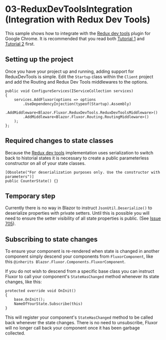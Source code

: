 # 03-ReduxDevToolsIntegration (Integration with Redux Dev Tools)
This sample shows how to integrate with the [Redux dev tools] plugin for Google Chrome. It is recommended that you read both [Tutorial 1] and [Tutorial 2] first.

## Setting up the project
Once you have your project up and running, adding support for ReduxDevTools is simple. Edit the `Startup` class within the `Client` project and add the Routing and Redux Dev Tools middlewares to the options.
```
public void ConfigureServices(IServiceCollection services)
{
	services.AddFluxor(options => options
		.UseDependencyInjection(typeof(Startup).Assembly)
		.AddMiddleware<Blazor.Fluxor.ReduxDevTools.ReduxDevToolsMiddleware>()
		.AddMiddleware<Blazor.Fluxor.Routing.RoutingMiddleware>()
	);
};
```

## Required changes to state classes
Because the [Redux dev tools] implementation uses serialization to switch back to historial states it is necessary to create a public parameterless constructor on all of your state classes.

```
[Obsolete("For deserialization purposes only. Use the constructor with parameters")]
public CounterState() {}
```

## Temporary step
Currently there is no way in Blazor to instruct `JsonUtil.Deserialize()` to deserialize properties with private setters. Until this is possible you will need to ensure the setter visibility of all state properties is public. (See [Issue 705]).

## Subscribing to state changes
To ensure your component is re-rendered when state is changed in another component simply descend your components from `FluxorComponent`, like this `@inherits Blazor.Fluxor.Components.FluxorComponent`.

If you do not wish to descend from a specific base class you can instruct Fluxor to call your component's `StateHasChanged` method whenever its state changes, like this:

```
protected override void OnInit()
{
	base.OnInit();
	NameOfYourState.Subscribe(this)
}
```
This will register your component's `StateHasChanged` method to be called back whenever the state changes. There is no need to unsubscribe, Fluxor will no longer call back your component once it has been garbage collected.

[Redux dev tools]: <https://chrome.google.com/webstore/detail/redux-devtools/lmhkpmbekcpmknklioeibfkpmmfibljd>
[Tutorial 1]: <https://github.com/mrpmorris/blazor-fluxor/tree/master/samples/01-CounterSample>
[Tutorial 2]: <https://github.com/mrpmorris/blazor-fluxor/tree/master/samples/02-WeatherForecastSample>
[Issue 704]: <https://github.com/aspnet/Blazor/issues/704>
[Issue 705]: <https://github.com/aspnet/Blazor/issues/705>